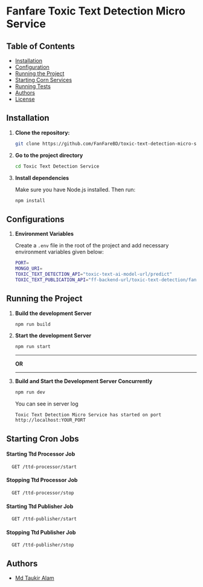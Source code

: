 # Fanfare Toxic Text Detection Micro Service

## Table of Contents

- [Installation](#Installation)
- [Configuration](#configuration)
- [Running the Project](#running-the-project)
- [Starting Corn Services](#starting-cron-services)
- [Running Tests](#running-tests)
- [Authors](#authors)
- [License](#license)

## Installation

1. **Clone the repository:**

   ```sh
   git clone https://github.com/FanFareBD/toxic-text-detection-micro-service
   ```

2. **Go to the project directory**
   ```sh
   cd Toxic Text Detection Service
   ```
3. **Install dependencies**

   Make sure you have Node.js installed. Then run:

   ```sh
   npm install
   ```

## Configurations

1. **Environment Variables**

   Create a `.env` file in the root of the project and add necessary environment variables given below:

   ```sh
   PORT=
   MONGO_URI=
   TOXIC_TEXT_DETECTION_API="toxic-text-ai-model-url/predict"
   TOXIC_TEXT_PUBLICATION_API="ff-backend-url/toxic-text-detection/fanfare-backend-ttd-publication"
   ```

## Running the Project

1. **Build the development Server**

   ```sh
   npm run build

   ```

2. **Start the development Server**

   ```sh
   npm run start

   ```

   ***

   **OR**

   ***

3. **Build and Start the Development Server Concurrently**

   ```sh
   npm run dev

   ```

   You can see in server log

   `Toxic Text Detection Micro Service has started on port http://localhost:YOUR_PORT`

## Starting Cron Jobs

#### Starting Ttd Processor Job

```http
  GET /ttd-processor/start
```

#### Stopping Ttd Processor Job

```http
  GET /ttd-processor/stop
```

#### Starting Ttd Publisher Job

```http
  GET /ttd-publisher/start
```

#### Stopping Ttd Publisher Job

```http
  GET /ttd-publisher/stop
```

## Authors

- [Md Taukir Alam](https://github.com/NullPointError07)
